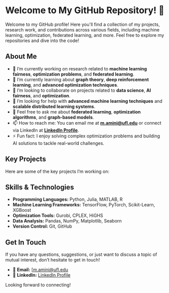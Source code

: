 # Welcome to My GitHub Repository! 👋

Welcome to my GitHub profile! Here you'll find a collection of my projects, research work, and contributions across various fields, including machine learning, optimization, federated learning, and more. Feel free to explore my repositories and dive into the code!

## About Me

- 🔭 I’m currently working on research related to **machine learning fairness**, **optimization problems**, and **federated learning**.
- 🌱 I’m currently learning about **graph theory**, **deep reinforcement learning**, and **advanced optimization techniques**.
- 👯 I’m looking to collaborate on projects related to **data science**, **AI fairness**, and **optimization**.
- 🤔 I’m looking for help with **advanced machine learning techniques** and **scalable distributed learning systems**.
- 💬 Feel free to ask me about **federated learning**, **optimization algorithms**, and **graph-based models**.
- 📫 How to reach me: You can email me at **[m.amini@ufl.edu](mailto:m.amini@ufl.edu)** or connect via LinkedIn at **[LinkedIn Profile](https://www.linkedin.com/in/mohamini/)**.
- ⚡ Fun fact: I enjoy solving complex optimization problems and building AI solutions to tackle real-world challenges.

## Key Projects

Here are some of the key projects I’m working on:

## Skills & Technologies

- **Programming Languages:** Python, Julia, MATLAB, R
- **Machine Learning Frameworks:** TensorFlow, PyTorch, Scikit-Learn, XGBoost
- **Optimization Tools:** Gurobi, CPLEX, HiGHS
- **Data Analysis:** Pandas, NumPy, Matplotlib, Seaborn
- **Version Control:** Git, GitHub

## Get In Touch

If you have any questions, suggestions, or just want to discuss a topic of mutual interest, don’t hesitate to get in touch!

- 📧 **Email:** [[m.amini@ufl.edu](mailto:[m.amini@ufl.edu)
- 💬 **LinkedIn:** [LinkedIn Profile](https://www.linkedin.com/in/mohamini/)

Looking forward to connecting!
